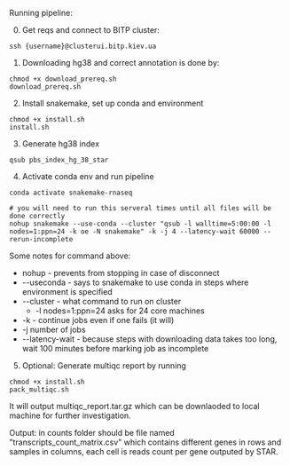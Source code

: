 Running pipeline:

0. Get reqs and connect to BITP cluster:

```
ssh {username}@clusterui.bitp.kiev.ua
```

1. Downloading hg38 and correct annotation is done by:
```
chmod +x download_prereq.sh
download_prereq.sh
```

2. Install snakemake, set up conda and environment
```
chmod +x install.sh
install.sh
```

3. Generate hg38 index
```
qsub pbs_index_hg_38_star
```

4. Activate conda env and run pipeline
```
conda activate snakemake-rnaseq

# you will need to run this serveral times until all files will be done correctly
nohup snakemake --use-conda --cluster "qsub -l walltime=5:00:00 -l nodes=1:ppn=24 -k oe -N snakemake" -k -j 4 --latency-wait 60000 --rerun-incomplete
```
Some notes for command above: 

 - nohup - prevents from stopping in case of disconnect
 - --useconda - says to snakemake to use conda in steps where environment is specified
 - --cluster - what command to run on cluster
	- -l nodes=1:ppn=24 asks for 24 core machines
 - -k - continue jobs even if one fails (it will)
 - -j number of jobs
 - --latency-wait - because steps with downloading data takes too long, wait 100 minutes before marking job as incomplete

5. Optional: Generate multiqc report by running
```
chmod +x install.sh
pack_multiqc.sh
```
It will output multiqc_report.tar.gz which can be downlaoded to local machine for further investigation.


Output:
in counts folder should be file named "transcripts_count_matrix.csv" which contains different genes in rows and samples in columns, each cell is reads count per gene outputed by STAR.
